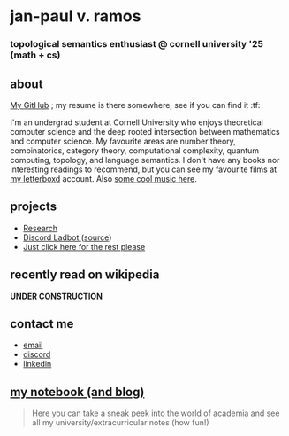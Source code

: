 # jan-paul v. ramos
### topological semantics enthusiast @ cornell university '25 (math + cs)

<link rel="shortcut icon" type="image/png" href="./Data/favicon.png"/>

## about
[My GitHub](https://github.com/jpVinnie) ; my resume is there somewhere, see if you can find it :tf:

I'm an undergrad student at Cornell University who enjoys theoretical computer science and the deep rooted intersection between mathematics and computer science. My favourite areas are number theory, combinatorics, category theory, computational complexity, quantum computing, topology, and language semantics. I don't have any books nor interesting readings to recommend, but you can see my favourite films at [my letterboxd](https://letterboxd.com/Vinnely/) account. Also [some cool music here](https://bandcamp.com/jpvinnely).

## projects
- [Research](https://research.jpramos.me)
- [Discord Ladbot ](https://camto.github.io/Lad/Website/)([source](https://github.com/Camto/Lad))
- [Just click here for the rest please](https://github.com/jpVinnie?tab=repositories)


## recently read on wikipedia 
**UNDER CONSTRUCTION**

## contact me
- [email](mailto:jvr34@cornell.edu)
- [discord](https://discord.com/users/294518633541926912)
- [linkedin](https://www.linkedin.com/in/jan-paul-v-ramos-6268bb208/)

## [my notebook (and blog)](https://notes.jpramos.me)
> Here you can take a sneak peek into the world of academia and see all my university/extracurricular notes (how fun!)
